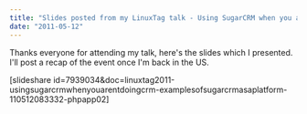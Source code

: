 ```yaml
---
title: "Slides posted from my LinuxTag talk - Using SugarCRM when you aren't doing CRM Examples of SugarCRM as a platform"
date: "2011-05-12"
---
```


Thanks everyone for attending my talk, here's the slides which I presented. I'll post a recap of the event once I'm back in the US.

\[slideshare id=7939034&doc=linuxtag2011-usingsugarcrmwhenyouarentdoingcrm-examplesofsugarcrmasaplatform-110512083332-phpapp02\]
